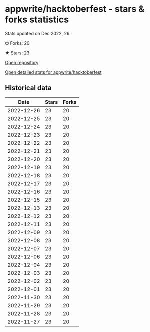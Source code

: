 # appwrite/hacktoberfest - stars & forks statistics

Stats updated on Dec 2022, 26

☋ Forks: 20

★ Stars: 23

[Open repository](https://github.com/appwrite/hacktoberfest)

[Open detailed stats for appwrite/hacktoberfest](https://reviewgithub.com/rep/appwrite/hacktoberfest)

## Historical data
| Date | Stars | Forks |
|------|-------|-------|
| 2022-12-26 | 23 | 20 | 
| 2022-12-25 | 23 | 20 | 
| 2022-12-24 | 23 | 20 | 
| 2022-12-23 | 23 | 20 | 
| 2022-12-22 | 23 | 20 | 
| 2022-12-21 | 23 | 20 | 
| 2022-12-20 | 23 | 20 | 
| 2022-12-19 | 23 | 20 | 
| 2022-12-18 | 23 | 20 | 
| 2022-12-17 | 23 | 20 | 
| 2022-12-16 | 23 | 20 | 
| 2022-12-15 | 23 | 20 | 
| 2022-12-13 | 23 | 20 | 
| 2022-12-12 | 23 | 20 | 
| 2022-12-11 | 23 | 20 | 
| 2022-12-09 | 23 | 20 | 
| 2022-12-08 | 23 | 20 | 
| 2022-12-07 | 23 | 20 | 
| 2022-12-06 | 23 | 20 | 
| 2022-12-04 | 23 | 20 | 
| 2022-12-03 | 23 | 20 | 
| 2022-12-02 | 23 | 20 | 
| 2022-12-01 | 23 | 20 | 
| 2022-11-30 | 23 | 20 | 
| 2022-11-29 | 23 | 20 | 
| 2022-11-28 | 23 | 20 | 
| 2022-11-27 | 23 | 20 | 

